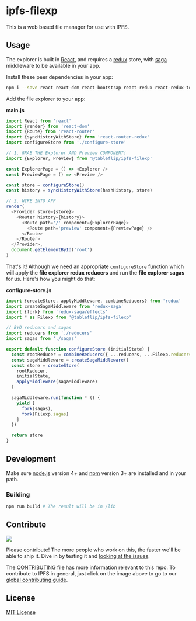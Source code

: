 # ipfs-filexp

This is a web based file manager for use with IPFS.

## Usage

The explorer is built in [React](https://facebook.github.io/react/), and requires a [redux](http://redux.js.org/) store, with [saga](https://redux-saga.js.org/) middleware to be available in your app.

Install these peer dependencies in your app:

```sh
npm i --save react react-dom react-bootstrap react-redux react-redux-toastr react-router-redux redux-saga
```

Add the file explorer to your app:

**main.js**

```js
import React from 'react'
import {render} from 'react-dom'
import {Route} from 'react-router'
import {syncHistoryWithStore} from 'react-router-redux'
import configureStore from './configure-store'

// 1. GRAB THE Explorer AND Preview COMPONENT!
import {Explorer, Preview} from '@tableflip/ipfs-filexp'

const ExplorerPage = () => <Explorer />
const PreviewPage = () => <Preview />

const store = configureStore()
const history = syncHistoryWithStore(hashHistory, store)

// 2. WIRE INTO APP
render(
  <Provider store={store}>
    <Router history={history}>
      <Route path='/' component={ExplorerPage}>
        <Route path='preview' component={PreviewPage} />
      </Route>
    </Router>
  </Provider>,
  document.getElementById('root')
)
```

That's it! Although we need an appropriate `configureStore` function which will apply the **file explorer redux reducers** and run the **file explorer sagas** for us. Here's how you might do that:

**configure-store.js**

```js
import {createStore, applyMiddleware, combineReducers} from 'redux'
import createSagaMiddleware from 'redux-saga'
import {fork} from 'redux-saga/effects'
import * as Filexp from '@tableflip/ipfs-filexp'

// BYO reducers and sagas
import reducers from './reducers'
import sagas from './sagas'

export default function configureStore (initialState) {
  const rootReducer = combineReducers({ ...reducers, ...Filexp.reducers })
  const sagaMiddleware = createSagaMiddleware()
  const store = createStore(
    rootReducer,
    initialState,
    applyMiddleware(sagaMiddleware)
  )

  sagaMiddleware.run(function * () {
    yield [
      fork(sagas),
      fork(Filexp.sagas)
    ]
  })

  return store
}
```

## Development

Make sure [node.js](https://nodejs.org/) version 4+ and [npm](https://docs.npmjs.com/) version 3+ are installed and in your path.

### Building

```bash
npm run build # The result will be in /lib
```

## Contribute

[![](https://cdn.rawgit.com/jbenet/contribute-ipfs-gif/master/img/contribute.gif)](https://github.com/ipfs/community/blob/master/contributing.md)

Please contribute! The more people who work on this, the faster we'll be able to ship it. Dive in by testing it and [looking at the issues](https://github.com/ipfs/ipfs-filexp/issues).

The [CONTRIBUTING](CONTRIBUTING.md) file has more information relevant to this repo. To contribute to IPFS in general, just click on the image above to go to our [global contributing guide](https://github.com/ipfs/community/blob/master/contributing.md).

## License

[MIT License](LICENSE)

